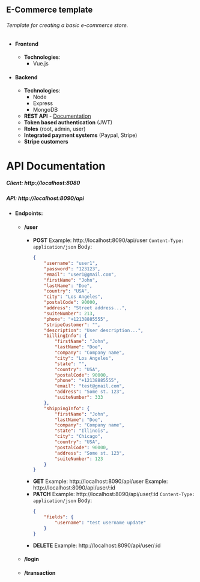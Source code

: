 ## E-Commerce template  

###### Template for creating a basic e-commerce store.

+ #### Frontend  
	+ **Technologies**:
		+ Vue.js

+ #### Backend  
	+ **Technologies**:
		+ Node
		+ Express
		+ MongoDB
	+ **REST API** - [Documentation](#api-documentation)
	+ **Token based authentication** (JWT)
	+ **Roles** (root, admin, user)
	+ **Integrated payment systems** (Paypal, Stripe)
	+ **Stripe customers**

# API Documentation
##### Client: http://localhost:8080
##### API: http://localhost:8090/api

+ #### Endpoints:
	+ #### **/user**
		+	**POST**
		Example: http://localhost:8090/api/user
		```Content-Type: application/json```
		Body:
			```json
			{
				"username": "user1",
				"password": "123123",
				"email": "user1@gmail.com",
				"firstName": "John",
				"lastName": "Doe",
				"country": "USA",
				"city": "Los Angeles",
				"postalCode": 90000,
				"address": "Street address...",
				"suiteNumber": 213,
				"phone": "+12138885555",
				"stripeCustomer": "",
				"description": "User description...",
				"billingInfo": {
					"firstName": "John",
					"lastName": "Doe",
					"company": "Company name",
					"city": "Los Angeles",
					"state": "",
					"country": "USA",
					"postalCode": 90000,
					"phone": "+12138885555",
					"email": "test@gmail.com",
					"address": "Some st. 123",
					"suiteNumber": 333
				},
				"shippingInfo": {
					"firstName": "John",
					"lastName": "Doe",
					"company": "Company name",
					"state": "Illinois",
					"city": "Chicago",
					"country": "USA",
					"postalCode": 90000,
					"address": "Some st. 123",
					"suiteNumber": 123
				}
			}
			```
		+	**GET** 
		Example: http://localhost:8090/api/user
		Example: http://localhost:8090/api/user/:id
		+	**PATCH**
		Example: http://localhost:8090/api/user/:id
		```Content-Type: application/json```
		Body:
			```json
			{
				"fields": {
					"username": "test username update"
				}
			}
			```
		+	**DELETE**
		Example: http://localhost:8090/api/user/:id

	+ #### **/login**
	
	+ #### **/transaction**